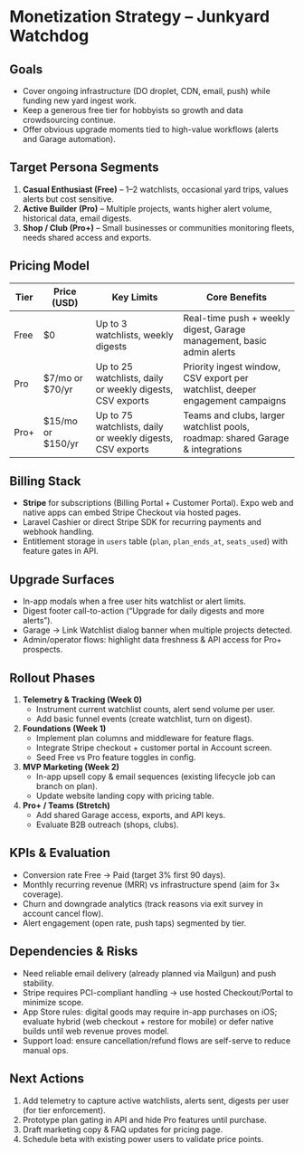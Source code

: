 Monetization Strategy – Junkyard Watchdog
=========================================

Goals
-----
- Cover ongoing infrastructure (DO droplet, CDN, email, push) while funding new yard ingest work.
- Keep a generous free tier for hobbyists so growth and data crowdsourcing continue.
- Offer obvious upgrade moments tied to high-value workflows (alerts and Garage automation).

Target Persona Segments
-----------------------
1. **Casual Enthusiast (Free)** – 1–2 watchlists, occasional yard trips, values alerts but cost sensitive.
2. **Active Builder (Pro)** – Multiple projects, wants higher alert volume, historical data, email digests.
3. **Shop / Club (Pro+)** – Small businesses or communities monitoring fleets, needs shared access and exports.

Pricing Model
-------------
| Tier  | Price (USD) | Key Limits | Core Benefits |
|-------|-------------|------------|----------------|
| Free  | $0          | Up to 3 watchlists, weekly digests | Real-time push + weekly digest, Garage management, basic admin alerts |
| Pro   | $7/mo or $70/yr | Up to 25 watchlists, daily or weekly digests, CSV exports | Priority ingest window, CSV export per watchlist, deeper engagement campaigns |
| Pro+  | $15/mo or $150/yr | Up to 75 watchlists, daily or weekly digests, CSV exports | Teams and clubs, larger watchlist pools, roadmap: shared Garage & integrations |

Billing Stack
-------------
- **Stripe** for subscriptions (Billing Portal + Customer Portal). Expo web and native apps can embed Stripe Checkout via hosted pages.
- Laravel Cashier or direct Stripe SDK for recurring payments and webhook handling.
- Entitlement storage in `users` table (`plan`, `plan_ends_at`, `seats_used`) with feature gates in API.

Upgrade Surfaces
----------------
- In-app modals when a free user hits watchlist or alert limits.
- Digest footer call-to-action (“Upgrade for daily digests and more alerts”).
- Garage → Link Watchlist dialog banner when multiple projects detected.
- Admin/operator flows: highlight data freshness & API access for Pro+ prospects.

Rollout Phases
--------------
1. **Telemetry & Tracking (Week 0)**
   - Instrument current watchlist counts, alert send volume per user.
   - Add basic funnel events (create watchlist, turn on digest).
2. **Foundations (Week 1)**
   - Implement plan columns and middleware for feature flags.
   - Integrate Stripe checkout + customer portal in Account screen.
   - Seed Free vs Pro feature toggles in config.
3. **MVP Marketing (Week 2)**
   - In-app upsell copy & email sequences (existing lifecycle job can branch on plan).
   - Update website landing copy with pricing table.
4. **Pro+ / Teams (Stretch)**
   - Add shared Garage access, exports, and API keys.
   - Evaluate B2B outreach (shops, clubs).

KPIs & Evaluation
-----------------
- Conversion rate Free → Paid (target 3% first 90 days).
- Monthly recurring revenue (MRR) vs infrastructure spend (aim for 3× coverage).
- Churn and downgrade analytics (track reasons via exit survey in account cancel flow).
- Alert engagement (open rate, push taps) segmented by tier.

Dependencies & Risks
--------------------
- Need reliable email delivery (already planned via Mailgun) and push stability.
- Stripe requires PCI-compliant handling → use hosted Checkout/Portal to minimize scope.
- App Store rules: digital goods may require in-app purchases on iOS; evaluate hybrid (web checkout + restore for mobile) or defer native builds until web revenue proves model.
- Support load: ensure cancellation/refund flows are self-serve to reduce manual ops.

Next Actions
------------
1. Add telemetry to capture active watchlists, alerts sent, digests per user (for tier enforcement).
2. Prototype plan gating in API and hide Pro features until purchase.
3. Draft marketing copy & FAQ updates for pricing page.
4. Schedule beta with existing power users to validate price points.

